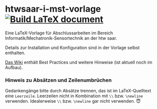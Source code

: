 # htwsaar-i-mst-vorlage [![Build LaTeX document](https://github.com/systemtechniklabor/htwsaar-i-mst-vorlage/actions/workflows/build_pdf.yml/badge.svg)](https://github.com/systemtechniklabor/htwsaar-i-mst-vorlage/actions/workflows/build_pdf.yml)

Eine LaTeX-Vorlage für Abschlussarbeiten im Bereich Informatik/Mechatronik-Sensortechnik an der htw saar.

Details zur Installation und Konfiguration sind in der Vorlage selbst enthalten.

[Das Wiki](https://github.com/systemtechniklabor/htwsaar-i-mst-vorlage/wiki) enthält Best Practices und weitere Hinweise (ist aktuell noch im Aufbau).

### Hinweis zu Absätzen und Zeilenumbrüchen
Gedankengänge bitte durch Absätze trennen, das ist im LaTeX-Quelltext eine `Leerzeile`. Leerzeilen nicht in Kombination mit `\\` bzw. `\newline` verwenden. Idealerweise `\\` bzw. `\newline` gar nicht verwenden. :innocent:
